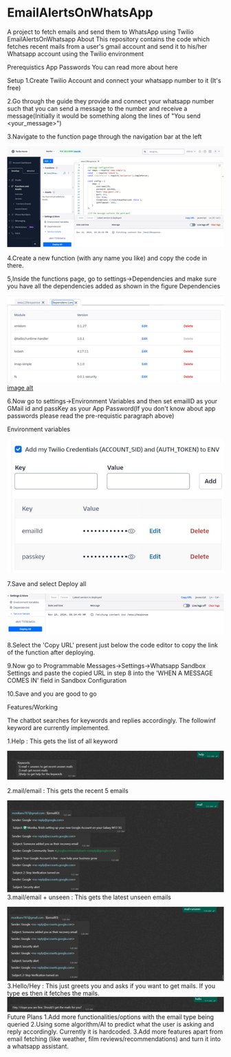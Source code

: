 # EmailAlertsOnWhatsApp
A project to fetch emails and send them to  WhatsApp using Twilio
EmailAlertsOnWhatsapp
About
This repository contains the code which fetches recent mails from a user's gmail account and send it to his/her Whatsapp account using the Twilio environment

Prerequistics
App Passwords
You can read more about here

Setup
  1.Create Twilio Account and connect your whatsapp number to it (It's free)

  
  2.Go through the guide they provide and connect your whatsapp number such that you can send a message to the number and receive a message(Initially it would be something along the lines of "You send <your_message>")


  
  3.Navigate to the function page through the navigation bar at the left

  
  
   ![image alt](https://github.com/Monika803-ops/EmailAlertsOnWhatsApp/blob/51f6939ac590b13727fd4654428c1e556ef2c45c/Screenshot%202024-12-15%20225226.png)
  
                     
    

4.Create a new function (with any name you like) and copy the code in there.




5,Inside the functions page, go to settings->Dependencies and make sure you have all the dependencies added as shown in the figure
Dependencies


                                              
 ![image alt](https://github.com/Monika803-ops/EmailAlertsOnWhatsApp/blob/59f34c4bc79548f476c44b682e02138300a3345f/Screenshot%202024-12-16%20024555.png) 
 [image alt]()


6.Now go to settings->Environment Variables and then set emailID as your GMail id and passKey as your App Password(If you don't know about app passwords please read the pre-requistic paragraph above)

   Environment variables
   
 
 ![image alt](https://github.com/Monika803-ops/EmailAlertsOnWhatsApp/blob/96ef518906b8b5273cfb191f4b3c9ccb8a74d0a9/envi.jpg)

 
7.Save and select Deploy all

 ![image alt](https://github.com/Monika803-ops/EmailAlertsOnWhatsApp/blob/75fa483eda19232897484b2ffe5b8514db908eba/deploy.png)
 
8.Select the 'Copy URL' present just below the code editor to copy the link of the function after deploying.


9.Now go to Programmable Messages->Settings->Whatsapp Sandbox Settings and paste the copied URL in step 8 into the 'WHEN A MESSAGE COMES IN' field in Sandbox Configuration


10.Save and you are good to go



Features/Working

The chatbot searches for keywords and replies accordingly. The followinf keyword are currently implemented.

1.Help : This gets the list of all keyword
 
 ![image alt](https://github.com/Monika803-ops/EmailAlertsOnWhatsApp/blob/de5e4b1aa9539fddb23c7266d59b09f0dea77b50/Screenshot%202024-12-16%20013146.png)

2.mail/email : This gets the recent 5 emails
 
 ![image alt](https://github.com/Monika803-ops/EmailAlertsOnWhatsApp/blob/53c93a12916214300f59eb5fb70cf756a2ab7482/Screenshot%202024-12-16%20013324.png)
3.mail/email + unseen : This gets the latest  unseen emails
 

 ![image alt](https://github.com/Monika803-ops/EmailAlertsOnWhatsApp/blob/0d8ecea40fe43bd103a9b019daca37eff433b990/Screenshot%202024-12-16%20013702.png)
3.Hello/Hey : This just greets you and asks if you want to get mails. If you type es then it fetches the mails.
  ![image alt](https://github.com/Monika803-ops/EmailAlertsOnWhatsApp/blob/f8a68fff3264c7f7d02a69d11179b798ca67d457/Screenshot%202024-12-16%20013809.png)
Future Plans
1.Add more functionalities/options with the email type being queried
2.Using some algorithm/AI to predict what the user is asking and reply accordingly. Currently it is hardcoded.
3.Add more features apart from email fetching (like weather, film reviews/recommendations) and turn it into a whatsapp assistant.


